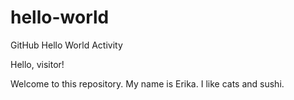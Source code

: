 # hello-world
GitHub Hello World Activity

Hello, visitor!

Welcome to this repository.
My name is Erika. I like cats and sushi.
